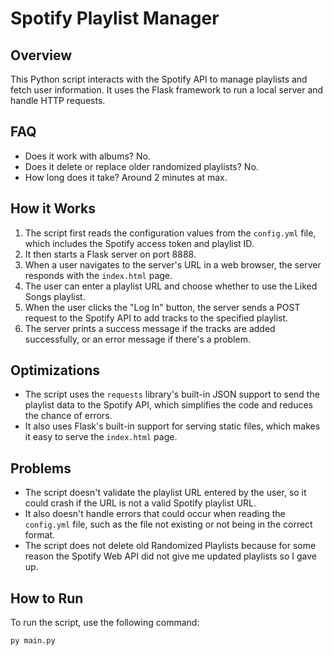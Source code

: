 # Spotify Playlist Manager

## Overview
This Python script interacts with the Spotify API to manage playlists and fetch user information. It uses the Flask framework to run a local server and handle HTTP requests.

## FAQ
- Does it work with albums? No.
- Does it delete or replace older randomized playlists? No.
- How long does it take? Around 2 minutes at max.

## How it Works
1. The script first reads the configuration values from the `config.yml` file, which includes the Spotify access token and playlist ID.
2. It then starts a Flask server on port 8888.
3. When a user navigates to the server's URL in a web browser, the server responds with the `index.html` page.
4. The user can enter a playlist URL and choose whether to use the Liked Songs playlist.
5. When the user clicks the "Log In" button, the server sends a POST request to the Spotify API to add tracks to the specified playlist.
6. The server prints a success message if the tracks are added successfully, or an error message if there's a problem.

## Optimizations
- The script uses the `requests` library's built-in JSON support to send the playlist data to the Spotify API, which simplifies the code and reduces the chance of errors.
- It also uses Flask's built-in support for serving static files, which makes it easy to serve the `index.html` page.

## Problems
- The script doesn't validate the playlist URL entered by the user, so it could crash if the URL is not a valid Spotify playlist URL.
- It also doesn't handle errors that could occur when reading the `config.yml` file, such as the file not existing or not being in the correct format.
- The script does not delete old Randomized Playlists because for some reason the Spotify Web API did not give me updated playlists so I gave up.

## How to Run
To run the script, use the following command:
```
py main.py
```